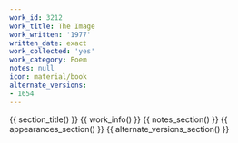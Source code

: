 ```yaml
---
work_id: 3212
work_title: The Image
work_written: '1977'
written_date: exact
work_collected: 'yes'
work_category: Poem
notes: null
icon: material/book
alternate_versions:
- 1654
---
```


{{ section_title() }}
{{ work_info() }}
{{ notes_section() }}
{{ appearances_section() }}
{{ alternate_versions_section() }}